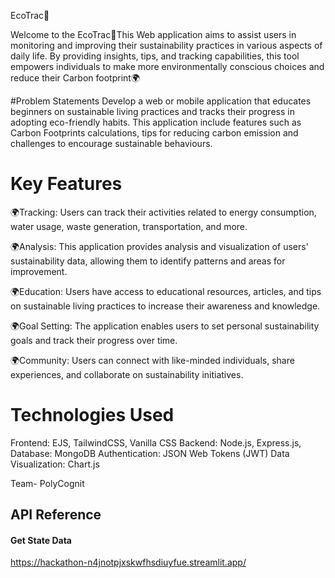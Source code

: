 EcoTrac🌲

Welcome to the EcoTrac🌲This Web application aims to assist users in monitoring and improving their sustainability practices in various aspects of daily life. By providing insights, tips, and tracking capabilities, this tool empowers individuals to make more environmentally conscious choices and reduce their Carbon footprint🌍

#Problem Statements
Develop a web or mobile application that educates beginners on sustainable living practices and tracks their progress in adopting eco-friendly habits. This application include features such as Carbon Footprints calculations, tips for reducing carbon emission and challenges to encourage sustainable behaviours.

# Key Features 
🌍Tracking: Users can track their activities related to energy consumption, water usage, waste generation, transportation, and more.

🌍Analysis: This application provides analysis and visualization of users' sustainability data, allowing them to identify patterns and areas for improvement.

🌍Education: Users have access to educational resources, articles, and tips on sustainable living practices to increase their awareness and knowledge.

🌍Goal Setting: The application enables users to set personal sustainability goals and track their progress over time.

🌍Community: Users can connect with like-minded individuals, share experiences, and collaborate on sustainability initiatives.

# Technologies Used 

Frontend: EJS, TailwindCSS, Vanilla CSS
Backend: Node.js, Express.js, 
Database: MongoDB
Authentication: JSON Web Tokens (JWT)
Data Visualization: Chart.js


Team- PolyCognit


## API Reference

#### Get State Data
https://hackathon-n4jnotpjxskwfhsdiuyfue.streamlit.app/

